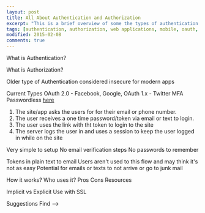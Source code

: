 ```yaml
---
layout: post
title: All About Authentication and Authorization
excerpt: "This is a brief overview of some the types of authentication and authorization when creating web and mobile apps."
tags: [authentication, authorization, web applications, mobile, oauth, openid]
modified: 2015-02-08
comments: true
---
```


What is Authentication?

What is Authorization?

Older type of Authentication considered insecure for modern apps

Current Types
OAuth 2.0 - Facebook, Google,
OAuth 1.x - Twitter
MFA
Passwordless [here](https://hacks.mozilla.org/2014/10/passwordless-authentication-secure-simple-and-fast-to-deploy/)
  1. The site/app asks the users for for their email or phone number.
  2. The user receives a one time password/token via email or text to login.
  3. The user uses the link with tht token to login to the site
  4. The server logs the user in and uses a session to keep the user logged in while on the site

  Very simple to setup
  No email verification steps
  No passwords to remember

  Tokens in plain text to email
  Users aren't used to this flow and may think it's not as easy
  Potential for emails or texts to not arrive or go to junk mail

How it works?
Who uses it?
Pros
Cons
Resources

Implicit vs Explicit
Use with SSL

Suggestions
Find
-->